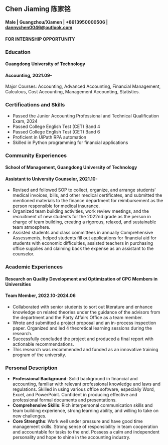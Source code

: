 ## Chen Jiaming 陈家铭
#### Male  | Guangzhou/Xiamen  |  +8613950000506  |  dannychen0046@outlook.com
#### FOR INTERNSHIP OPPORTUNITY

### Education
#### Guangdong University of Technology     
#### Accounting, 2021.09-
Major Courses: Accounting, Advanced Accounting, Financial Management, Calculous, Cost Accounting, Management Accounting, Statistics.


### Certifications and Skills
- Passed the Junior Accounting Professional and Technical Qualification Exam, 2024
- Passed College English Test (CET) Band 4
- Passed College English Test (CET) Band 6
- Proficient in UiPath RPA automation
- Skilled in Python programming for financial applications


### Community Experiences
#### School of Management, Guangdong University of Technology 
#### Assistant to University Counselor, 2021.10-

- Revised and followed SOP to collect, organize, and arrange students' medical invoices, bills, and other medical certificates, and submitted the mentioned materials to the finance department for reimbursement as the person responsible for medical insurance. 
- Organized team building activities, work review meetings, and the recruitment of new students for the 2022nd grade as the person in charge of team building, creating a rigorous, relaxed, and sustainable team atmosphere. 
- Assisted students and class committees in annually Comprehensive Assessments, helped students fill out applications for financial aid for students with economic difficulties, assisted teachers in purchasing office supplies and claiming back the expense as an assistant to the counselor.

### Academic Experiences
#### Research on Quality Development and Optimization of CPC Members in Universities 
#### Team Member, 2022.10-2024.06
- Collaborated with senior students to sort out literature and enhance knowledge on related theories under the guidance of the advisors from the department and the Party Affairs Office as a team member.
- Wrote and submitted a project proposal and an in-process inspection paper. Organized and led 4 theoretical learning sessions during the research.
- Successfully concluded the project and produced a final report with actionable recommendations.
- This research was recommended and funded as an innovative training program of the university.

### Personal Description
- **Professional Background**: Solid background in financial and accounting, familiar with relevant professional knowledge and laws and regulations. Skilled in using various office software, especially Word, Excel, and PowerPoint. Confident in producing effective and professional formal documents and presentations.
- **Comprehensive Skills**: Rich interpersonal communication skills and team building experience, strong learning ability, and willing to take on new challenges.
- **Core Strengths**: Work well under pressure and have good time management skills. Strong sense of responsibility in team cooperation and accountable for tasks to the end. Possess a calm and independent personality and hope to shine in the accounting industry.
